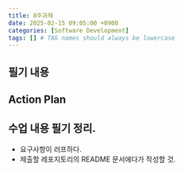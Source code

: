 ```yaml
---
title: 8주과제
date: 2025-02-15 09:05:00 +0900
categories: [Software Development]
tags: [] # TAG names should always be lowercase
---
```


## 필기 내용

## Action Plan

## 수업 내용 필기 정리.
* 요구사항이 러프하다.
* 제출할 레포지토리의 README 문서에다가 작성할 것.
